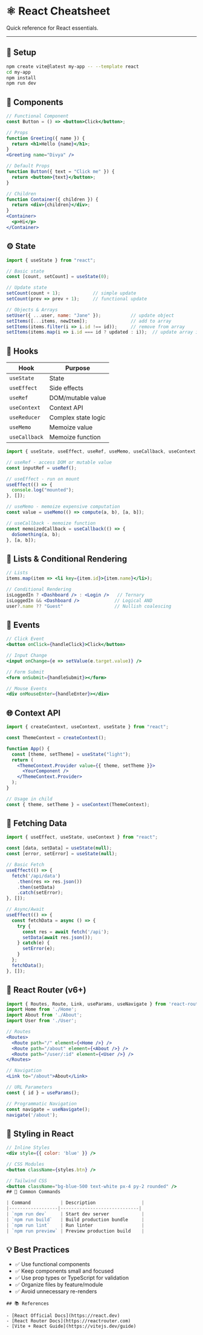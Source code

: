 # ⚛️ React Cheatsheet

Quick reference for React essentials.

---

## 🚀 Setup

```bash
npm create vite@latest my-app -- --template react
cd my-app
npm install
npm run dev
```

## 🧩 Components

```jsx
// Functional Component
const Button = () => <button>Click</button>;

// Props
function Greeting({ name }) {
  return <h1>Hello {name}</h1>;
}
<Greeting name="Divya" />

// Default Props
function Button({ text = "Click me" }) {
  return <button>{text}</button>;
}

// Children
function Container({ children }) {
  return <div>{children}</div>;
}
<Container>
  <p>Hi</p>
</Container>

```

## ⚙️ State

```jsx
import { useState } from "react";

// Basic state
const [count, setCount] = useState(0);

// Update state
setCount(count + 1);            // simple update
setCount(prev => prev + 1);     // functional update

// Objects & Arrays
setUser({ ...user, name: "Jane" });           // update object
setItems([...items, newItem]);                // add to array
setItems(items.filter(i => i.id !== id));     // remove from array
setItems(items.map(i => i.id === id ? updated : i));  // update array item
```

## 🧠 Hooks

| Hook       | Purpose                |
|------------|-----------------------|
| `useState` | State                 |
| `useEffect`| Side effects          |
| `useRef`   | DOM/mutable value     |
| `useContext` | Context API         |
| `useReducer` | Complex state logic |
| `useMemo`  | Memoize value         |
| `useCallback` | Memoize function   |


```jsx
import { useState, useEffect, useRef, useMemo, useCallback, useContext, useReducer } from "react";

// useRef - access DOM or mutable value
const inputRef = useRef();

// useEffect - run on mount
useEffect(() => {
  console.log("mounted");
}, []);

// useMemo - memoize expensive computation
const value = useMemo(() => compute(a, b), [a, b]);

// useCallback - memoize function
const memoizedCallback = useCallback(() => {
  doSomething(a, b);
}, [a, b]);
```

## 🔁 Lists & Conditional Rendering

```jsx
// Lists
items.map(item => <li key={item.id}>{item.name}</li>);

// Conditional Rendering
isLoggedIn ? <Dashboard /> : <Login />   // Ternary
isLoggedIn && <Dashboard />             // Logical AND
user?.name ?? "Guest"                   // Nullish coalescing
```

## 📝 Events

```jsx
// Click Event
<button onClick={handleClick}>Click</button>

// Input Change
<input onChange={e => setValue(e.target.value)} />

// Form Submit
<form onSubmit={handleSubmit}></form>

// Mouse Events
<div onMouseEnter={handleEnter}></div>
```

## 🌐 Context API

```jsx
import { createContext, useContext, useState } from "react";

const ThemeContext = createContext();

function App() {
  const [theme, setTheme] = useState("light");
  return (
    <ThemeContext.Provider value={{ theme, setTheme }}>
      <YourComponent />
    </ThemeContext.Provider>
  );
}

// Usage in child
const { theme, setTheme } = useContext(ThemeContext);
```
## 📡 Fetching Data

```jsx
import { useEffect, useState, useContext } from "react";

const [data, setData] = useState(null);
const [error, setError] = useState(null);

// Basic Fetch
useEffect(() => {
  fetch('/api/data')
    .then(res => res.json())
    .then(setData)
    .catch(setError);
}, []);

// Async/Await
useEffect(() => {
  const fetchData = async () => {
    try {
      const res = await fetch('/api');
      setData(await res.json());
    } catch(e) {
      setError(e);
    }
  };
  fetchData();
}, []);
```
## 🧭 React Router (v6+)

```jsx
import { Routes, Route, Link, useParams, useNavigate } from 'react-router-dom';
import Home from './Home';
import About from './About';
import User from './User';

// Routes
<Routes>
  <Route path="/" element={<Home />} />
  <Route path="/about" element={<About />} />
  <Route path="/user/:id" element={<User />} />
</Routes>

// Navigation
<Link to="/about">About</Link>

// URL Parameters
const { id } = useParams();

// Programmatic Navigation
const navigate = useNavigate();
navigate('/about');
```

## 🎨 Styling in React

```jsx
// Inline Styles
<div style={{ color: 'blue' }} />

// CSS Modules
<button className={styles.btn} />

// Tailwind CSS
<button className="bg-blue-500 text-white px-4 py-2 rounded" />
## 🧰 Common Commands

| Command           | Description                 |
|------------------|-----------------------------|
| `npm run dev`     | Start dev server            |
| `npm run build`   | Build production bundle     |
| `npm run lint`    | Run linter                  |
| `npm run preview` | Preview production build    |
```
## 💡 Best Practices

- ✅ Use functional components  
- ✅ Keep components small and focused  
- ✅ Use prop types or TypeScript for validation  
- ✅ Organize files by feature/module  
- ✅ Avoid unnecessary re-renders  
```
## 📚 References

- [React Official Docs](https://react.dev)  
- [React Router Docs](https://reactrouter.com)  
- [Vite + React Guide](https://vitejs.dev/guide)  
```
